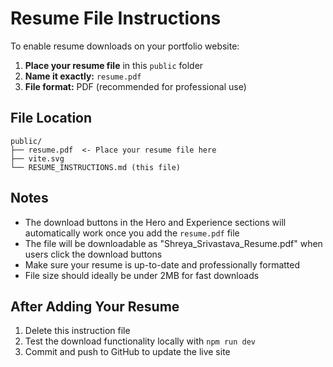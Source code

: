 # Resume File Instructions

To enable resume downloads on your portfolio website:

1. **Place your resume file** in this `public` folder
2. **Name it exactly:** `resume.pdf`
3. **File format:** PDF (recommended for professional use)

## File Location
```
public/
├── resume.pdf  <- Place your resume file here
├── vite.svg
└── RESUME_INSTRUCTIONS.md (this file)
```

## Notes
- The download buttons in the Hero and Experience sections will automatically work once you add the `resume.pdf` file
- The file will be downloadable as "Shreya_Srivastava_Resume.pdf" when users click the download buttons
- Make sure your resume is up-to-date and professionally formatted
- File size should ideally be under 2MB for fast downloads

## After Adding Your Resume
1. Delete this instruction file
2. Test the download functionality locally with `npm run dev`
3. Commit and push to GitHub to update the live site
